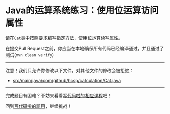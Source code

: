 # Java的运算系统练习：使用位运算访问属性

请在[`Cat`类](https://github.com/hcsp/bit-operation-setter-getter/blob/master/src/main/java/com/github/hcsp/calculation/Cat.java)中按照要求编写指定方法，使用位运算读写属性。

在提交Pull Request之前，你应当在本地确保所有代码已经编译通过，并且通过了测试(`mvn clean verify`)

-----
注意！我们只允许你修改以下文件，对其他文件的修改会被拒绝：
- [src/main/java/com/github/hcsp/calculation/Cat.java](https://github.com/hcsp/bit-operation-setter-getter/blob/master/src/main/java/com/github/hcsp/calculation/Cat.java)
-----


完成题目有困难？不妨来看看[写代码啦的相应课程](https://xiedaimala.com/tasks/5bfb703a-495f-47d6-b77b-2f9b933ad2e6/video_tutorials/816c2c4c-b781-4450-9b0d-ec69ed9ce21d)吧！

回到[写代码啦的题目](https://xiedaimala.com/tasks/efcf13d5-5f69-4dc4-a090-6f99e4af06e4/quizzes/371008ba-b4d6-4f3c-aea7-edeb292cb931)，继续挑战！
